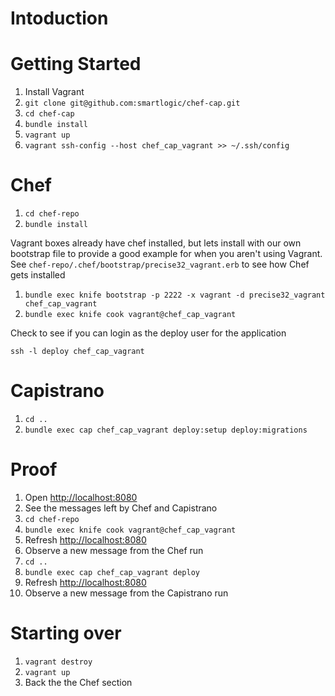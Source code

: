 # Intoduction

# Getting Started

1. Install Vagrant
1. `git clone git@github.com:smartlogic/chef-cap.git`
1. `cd chef-cap`
1. `bundle install`
1. `vagrant up`
1. `vagrant ssh-config --host chef_cap_vagrant >> ~/.ssh/config`

# Chef

1. `cd chef-repo`
1. `bundle install`

Vagrant boxes already have chef installed, but lets install with our own bootstrap
file to provide a good example for when you aren't using Vagrant.
See `chef-repo/.chef/bootstrap/precise32_vagrant.erb` to see how Chef gets installed

1. `bundle exec knife bootstrap -p 2222 -x vagrant -d precise32_vagrant chef_cap_vagrant`
1. `bundle exec knife cook vagrant@chef_cap_vagrant`

Check to see if you can login as the deploy user for the application

`ssh -l deploy chef_cap_vagrant`

# Capistrano

1. `cd ..`
1. `bundle exec cap chef_cap_vagrant deploy:setup deploy:migrations`

# Proof

1. Open [http://localhost:8080](http://localhost:8080)
1. See the messages left by Chef and Capistrano
1. `cd chef-repo`
1. `bundle exec knife cook vagrant@chef_cap_vagrant`
1. Refresh [http://localhost:8080](http://localhost:8080)
1. Observe a new message from the Chef run
1. `cd ..`
1. `bundle exec cap chef_cap_vagrant deploy`
1. Refresh [http://localhost:8080](http://localhost:8080)
1. Observe a new message from the Capistrano run

# Starting over

1. `vagrant destroy`
1. `vagrant up`
1. Back the the Chef section
